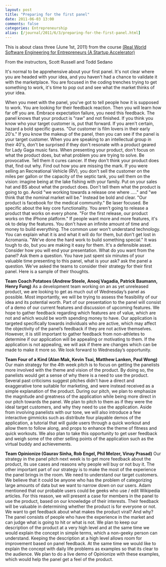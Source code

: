```yaml
---
layout: post
title: "Preparing for the first panel"
date: 2011-06-03 13:00
comments: false
categories: Entrepreneurship                        
alias: [/journal/2011/6/3/preparing-for-the-first-panel.html]
---
```

This is about class three (June 1st, 2011) from the course [(Real World Software Engineering for Entrepreneurs (A Startup Accelerator)](http://www.cmu.edu/silicon-valley/academics/new-course/silicon-valley-startup-experience.html)

From the instructors, Scott Russell and Todd Sedano

It's normal to be apprehensive about your first panel. It's not clear where you are headed with your idea, and you haven't had a chance to validate it with the marketplace. You are focused in the coding trenches trying to get something to work, it's time to pop out and see what the market thinks of your idea.
 
When you meet with the panel, you've got to tell people how it is supposed to work. You are looking for their feedback reaction. Then you will learn how far off you are. Embrace expectation failure, you need this feedback.
The panel knows that your product is "raw" and not finished. 
If you think you know who your target customer is, put that forward. If you aren't certain, hazard a bold specific guess. "Our customer is film lovers in their early 20's." If you know the makeup of the panel, then you can see if the panel is your target customer. When you are speaking to an intellectual group in their 40's, don't be surprised if they don't resonate with a product geared for Lady Gaga music fans. 
When presenting your product, don't focus on what the product does, but what problem you are trying to solve. Be provocative. Tell them it cures cancer. If they don't think your product does that, find out why. Find out how you are missing the mark. If you were selling an Recreational Vehicle (RV), you don't sell the customer on the miles per gallon or the capacity of the septic tank, you sell them on the vision: imagine being at the lake fishing with your family. 
Put on your sales hat and BS about what the product does. Don't tell them what the product is going to go. Avoid "we working towards a release one where ....." and "we think that the nominal market will be." Instead be bold and clear. "Our product is facebook for the medical community." Be laser focused. Be specific about the key core functionality. You aren't going to release a product that works on every phone. "For the first release, our product works on the iPhone platform." If people want more and more features, it's ok to delay the features. You don't have an infinite amount of time and money to build everything. 
The common user won't understand technology. You can explain what it is and what it will do for them, but don't get lost in Acromania. "We've done the hard work to build something special." It was tough to do, but you are making it easy for them. It's a defensible asset.
Consider how you will end your presentation. What do you want from the panel? Ask them a question. You have just spent six minutes of your valuable time presenting to this panel, what is your ask? 
ask the panel a question. 
We've asked the teams to consider their strategy for their first panel. Here is a sample of their thoughts.
 

**Team Coach Potatoes (Andrew Steele, Anooj Vagadia, Patrick Baumann, Henry Fung)**
As a development team working on an as yet unreleased product, we are looking to get as much out of Wednesday’s panel as possible. Most importantly, we will be trying to assess the feasibility of our idea and its potential worth. Part of our presentation to the panel will consist of a demo of our current features and discussion of upcoming features. We hope to gather feedback regarding which features are of value, which are not and which would be worth spending money to have. Our application is targeted specifically towards individuals who are active, which may affect the objectivity of the panel’s feedback if they are not active themselves. However, it is still important to gather feedback from non-athletes to determine if our application will be appealing or motivating to them. If the application is not appealing, we will ask if there are changes which can be made to make it more so. We look forward to Wednesday’s opportunity.

**Team Four of a Kind (Alan Mak, Kevin Tsai, Matthew Lanken, Paul Wong)**
Our main strategy for the 4th week pitch is to focus on getting the panelists more involved with the theme and vision of the product. By doing so, the panelists would get a sense of why there is a need to use the product.  Several past criticisms suggest pitches didn’t have a direct and exaggerative tone suitable for marketing, and were instead received as a simple explanation of the product.  During our pitch, we plan to emphasize the magnitude and greatness of the application while being more direct in our pitch towards the panel.  We plan to pitch to them as if they were the ideal target customers, and why they need to use the application.  Aside from involving panelists with our tone, we will also introduce a few interactive gimmicks such as distribute four playable demos of the application, a tutorial that will guide users through a quick workout and allow them to follow along, and props to enhance the theme of fitness and quick workouts.  We also plan to take this opportunity to get user feedback and weigh some of the other selling points of the application such as the virtual buddy and achievements.

**Team Opinionize (Gaurav Sinha, Rob Engel, Phil Melzer, Vinay Prasad)**
Our strategy in the panel pitch next week is to get more feedback about the product, its use cases and reasons why people will buy or not buy it. The other important part of our strategy is to make the most of the experience the panel brings in the room. 
We need to understand our target customers. We believe that it could be anyone who has the problem of categorizing large amounts of data but we want to narrow down on our users. Adam mentioned that our probable users could be geeks who use / edit Wikipedia articles. For this reason, we will present a case for members in the panel to use the product, based on our knowledge of their interests. Their feedback will be valuable in determining whether the product is for everyone or not.
We want to get feedback about what makes the product viral? And why? The panel consists of people who have the experience in the market and can judge what is going to hit or what is not.
We plan to keep our description of the product at a very high level and at the same time we would explain the concept in simple terms, which a non-geeky person can understand. Keeping the description at a high level allows room for improvement based on panel feedback. At the same time we would like to explain the concept with daily life problems as examples so that its clear to the audience. We plan to do a live demo of Opinionize with these examples, which would help the panel get a feel of the product.

